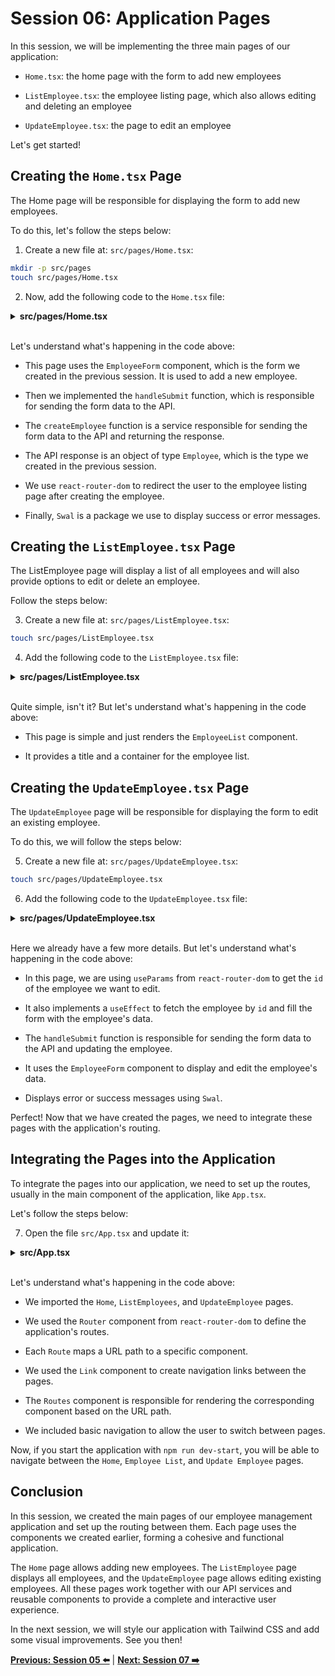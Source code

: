 # Session 06: Application Pages

In this session, we will be implementing the three main pages of our application:

- `Home.tsx`: the home page with the form to add new employees

- `ListEmployee.tsx`: the employee listing page, which also allows editing and deleting an employee

- `UpdateEmployee.tsx`: the page to edit an employee

Let's get started!

## Creating the `Home.tsx` Page

The Home page will be responsible for displaying the form to add new employees.

To do this, let's follow the steps below:

1. Create a new file at: `src/pages/Home.tsx`:

```bash
mkdir -p src/pages
touch src/pages/Home.tsx
```

2. Now, add the following code to the `Home.tsx` file:

<details><summary><b>src/pages/Home.tsx</b></summary>

```tsx
import React from 'react';
import Swal from 'sweetalert2';
import { useNavigate } from 'react-router-dom';
import { Employee } from '../types/employee.interface';
import { createEmployee } from '../services/employee.services';
import EmployeeForm from '../components/EmployeeForm';

const Home: React.FC = () => {
  const navigate = useNavigate();

  const handleSubmit = async (
    employee: Omit<Employee, 'id' | 'createdAt' | 'updatedAt'>
  ) => {
    try {
      await createEmployee(employee);
      Swal.fire({
        title: 'Success!',
        text: 'Employee created successfully!',
        icon: 'success',
        confirmButtonText: 'Ok',
      });
      navigate('/list');
    } catch (error) {
      console.error('Error creating employee:', error);
      Swal.fire({
        icon: 'error',
        title: 'Oops...',
        text: 'Something went wrong!',
      });
    }
  };

  return (
    <div className='container mx-auto mt-8'>
      <div className='bg-white p-8 shadow-lg rounded-lg max-w-6xl mx-auto'>
        <h1 className='text-3xl font-bold mb-4'>Add New Employee</h1>
        <div className='pl-4'>
          <EmployeeForm onSubmit={handleSubmit} />
        </div>
      </div>
    </div>
  );
};

export default Home;
```

</details>
<br/>

Let's understand what's happening in the code above:

- This page uses the `EmployeeForm` component, which is the form we created in the previous session. It is used to add a new employee.

- Then we implemented the `handleSubmit` function, which is responsible for sending the form data to the API.

- The `createEmployee` function is a service responsible for sending the form data to the API and returning the response.

- The API response is an object of type `Employee`, which is the type we created in the previous session.

- We use `react-router-dom` to redirect the user to the employee listing page after creating the employee.

- Finally, `Swal` is a package we use to display success or error messages.

## Creating the `ListEmployee.tsx` Page

The ListEmployee page will display a list of all employees and will also provide options to edit or delete an employee.

Follow the steps below:

3. Create a new file at: `src/pages/ListEmployee.tsx`:

```bash
touch src/pages/ListEmployee.tsx
```

4. Add the following code to the `ListEmployee.tsx` file:

<details><summary><b>src/pages/ListEmployee.tsx</b></summary>

```tsx
import React from 'react';
import EmployeeList from '../components/EmployeeList';

const ListEmployees: React.FC = () => {
  return (
    <div className='container mx-auto mt-8'>
      <h1 className='text-3xl font-bold mb-4'>Employee List</h1>
      <EmployeeList />
    </div>
  );
};

export default ListEmployees;
```

</details>
<br/>

Quite simple, isn't it? But let's understand what's happening in the code above:

- This page is simple and just renders the `EmployeeList` component.

- It provides a title and a container for the employee list.

## Creating the `UpdateEmployee.tsx` Page

The `UpdateEmployee` page will be responsible for displaying the form to edit an existing employee.

To do this, we will follow the steps below:

5. Create a new file at: `src/pages/UpdateEmployee.tsx`:

```bash
touch src/pages/UpdateEmployee.tsx
```

6. Add the following code to the `UpdateEmployee.tsx` file:

<details><summary><b>src/pages/UpdateEmployee.tsx</b></summary>

```tsx
import React, { useState, useEffect } from 'react';
import { useParams, useNavigate } from 'react-router-dom';
import { Employee } from '../types/employee.interface';
import { getEmployeeById, updateEmployee } from '../services/employee.services';
import EmployeeForm from '../components/EmployeeForm';
import Swal from 'sweetalert2';

const UpdateEmployee: React.FC = () => {
  const { id } = useParams<{ id: string }>();
  const navigate = useNavigate();
  const [employee, setEmployee] = useState<Employee | null>(null);
  const [loading, setLoading] = useState(true);
  const [error, setError] = useState<string | null>(null);

  useEffect(() => {
    const fetchEmployee = async () => {
      if (!id) {
        setError('Employee ID is missing');
        setLoading(false);
        return;
      }

      try {
        const data = await getEmployeeById(id);
        setEmployee(data);
        setLoading(false);
      } catch (error) {
        console.error('Failed to fetch employee:', error);
        setError('Failed to fetch employee');
        setLoading(false);
      }
    };

    fetchEmployee();
  }, [id]);

  const handleSubmit = async (
    updatedEmployee: Omit<Employee, 'id' | 'createdAt' | 'updatedAt'>
  ) => {
    if (!id) return;

    try {
      await updateEmployee(id, updatedEmployee);
      Swal.fire({
        title: 'Success!',
        text: 'Employee updated successfully!',
        icon: 'success',
        confirmButtonText: 'Ok',
      });
      navigate('/list');
    } catch (error) {
      console.error('Failed to update employee:', error);
      Swal.fire({
        title: 'Error!',
        text: 'There was a problem updating employee',
        icon: 'error',
        confirmButtonText: 'OK',
      });
    }
  };

  if (loading) return <div>Loading...</div>;
  if (error) return <div>Error: {error}</div>;
  if (!employee) return <div>Employee not found</div>;

  return (
    <div className='container mx-auto mt-8'>
      <div className='bg-white p-8 shadow-lg rounded-lg max-w-6xl mx-auto'>
        <h1 className='text-3xl font-bold mb-4'>Update Employee</h1>
        <div className='pl-4'>
          <EmployeeForm employee={employee} onSubmit={handleSubmit} />
        </div>
      </div>
    </div>
  );
};

export default UpdateEmployee;
```

</details>
<br/>

Here we already have a few more details. But let's understand what's happening in the code above:

- In this page, we are using `useParams` from `react-router-dom` to get the `id` of the employee we want to edit.

- It also implements a `useEffect` to fetch the employee by `id` and fill the form with the employee's data.

- The `handleSubmit` function is responsible for sending the form data to the API and updating the employee.

- It uses the `EmployeeForm` component to display and edit the employee's data.

- Displays error or success messages using `Swal`.

Perfect! Now that we have created the pages, we need to integrate these pages with the application's routing.

## Integrating the Pages into the Application

To integrate the pages into our application, we need to set up the routes, usually in the main component of the application, like `App.tsx`.

Let's follow the steps below:

7. Open the file `src/App.tsx` and update it:

<details><summary><b>src/App.tsx</b></summary>

```tsx
import React from 'react';
import { BrowserRouter as Router, Route, Routes, Link } from 'react-router-dom';
import Home from './pages/Home';
import ListEmployees from './pages/ListEmployee';
import UpdateEmployee from './pages/UpdateEmployee';

const App: React.FC = () => {
  return (
    <Router>
      <div className='min-h-screen bg-gray-100'>
        <nav className='bg-blue-600 text-white p-4'>
          <ul className='flex space-x-4'>
            <li>
              <Link to='/' className='hover:underline'>
                Home
              </Link>
            </li>
            <li>
              <Link to='/list' className='hover:underline'>
                Employee List
              </Link>
            </li>
          </ul>
        </nav>
        <div className='container mx-auto p-4'>
          <Routes>
            <Route path='/' element={<Home />} />
            <Route path='/list' element={<ListEmployees />} />
            <Route path='/update/:id' element={<UpdateEmployee />} />
          </Routes>
        </div>
      </div>
    </Router>
  );
};

export default App;
```

</details>
<br/>

Let's understand what's happening in the code above:

- We imported the `Home`, `ListEmployees`, and `UpdateEmployee` pages.

- We used the `Router` component from `react-router-dom` to define the application's routes.

- Each `Route` maps a URL path to a specific component.

- We used the `Link` component to create navigation links between the pages.

- The `Routes` component is responsible for rendering the corresponding component based on the URL path.

- We included basic navigation to allow the user to switch between pages.

Now, if you start the application with `npm run dev-start`, you will be able to navigate between the `Home`, `Employee List`, and `Update Employee` pages.

## Conclusion

In this session, we created the main pages of our employee management application and set up the routing between them. Each page uses the components we created earlier, forming a cohesive and functional application.

The `Home` page allows adding new employees. The `ListEmployee` page displays all employees, and the `UpdateEmployee` page allows editing existing employees. All these pages work together with our API services and reusable components to provide a complete and interactive user experience.

In the next session, we will style our application with Tailwind CSS and add some visual improvements. See you then!

**[Previous: Session 05 ⬅️](05-session.md)** | **[Next: Session 07 ➡️](07-session.md)**
